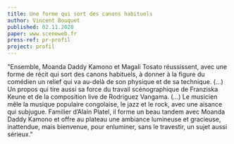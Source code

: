 ```yaml
---
title: Une forme qui sort des canons habituels
author: Vincent Bouquet
published: 02.11.2020
paper: www.sceneweb.fr
press-ref: pr-profil
project: profil
---
```


"Ensemble, Moanda Daddy Kamono et Magali Tosato réussissent, avec une forme de récit qui sort des canons habituels, à donner à la figure du comédien un relief qui va au-delà de son physique et de sa technique. (...) Un propos qui tire aussi sa force du travail scénographique de Franziska Keune et de la composition live de Rodriguez Vangama. (...) Le musicien mêle la musique populaire congolaise, le jazz et le rock, avec une aisance qui subjugue. Familier d’Alain Platel, il forme un beau tandem avec Moanda Daddy Kamono et offre au plateau une ambiance lumineuse et gracieuse, inattendue, mais bienvenue, pour enluminer, sans le travestir, un sujet aussi sérieux."
